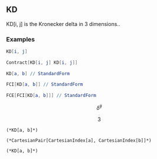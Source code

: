 ##  KD 

KD[i, j]  is the Kronecker delta in 3 dimensions..

###  Examples 

```mathematica
KD[i, j] 
 
Contract[KD[i, j] KD[i, j]] 
 
KD[a, b] // StandardForm 
 
FCI[KD[a, b]] // StandardForm 
 
FCE[FCI[KD[a, b]]] // StandardForm
```

$$\bar{\delta }^{ij}$$

$$3$$

```
(*KD[a, b]*)

(*CartesianPair[CartesianIndex[a], CartesianIndex[b]]*)

(*KD[a, b]*)
```